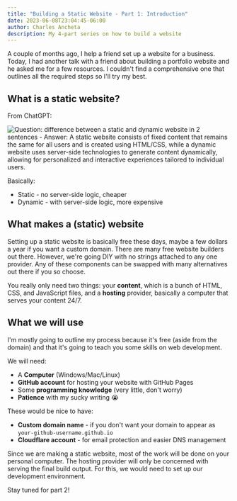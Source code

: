 ```yaml
---
title: "Building a Static Website - Part 1: Introduction"
date: 2023-06-08T23:04:45-06:00
author: Charles Ancheta
description: My 4-part series on how to build a website
---
```


A couple of months ago, I help a friend set up a website for a business. Today,
I had another talk with a friend about building a portfolio website and he
asked me for a few resources. I couldn't find a comprehensive one that outlines
all the required steps so I'll try my best.

## What is a static website?

From ChatGPT:

![Question: difference between a static and dynamic website in 2 sentences -
Answer: A static website consists of fixed content that remains the same for
all users and is created using HTML/CSS, while a dynamic website uses
server-side technologies to generate content dynamically, allowing for
personalized and interactive experiences tailored to individual
users.](./static-vs-dynamic.webp)

Basically:

- Static - no server-side logic, cheaper
- Dynamic - with server-side logic, more expensive

## What makes a (static) website

Setting up a static website is basically free these days, maybe a few dollars a
year if you want a custom domain. There are many free website builders out
there. However, we're going DIY with no strings attached to any one provider.
Any of these components can be swapped with many alternatives out there if you
so choose.

You really only need two things: your **content**, which is a bunch of HTML,
CSS, and JavaScript files, and a **hosting** provider, basically a computer
that serves your content 24/7.

## What we will use

I'm mostly going to outline my process because it's free (aside from the
domain) and that it's going to teach you some skills on web development.

We will need:

- A **Computer** (Windows/Mac/Linux)
- **GitHub account**  for hosting your website with GitHub Pages
- Some **programming knowledge** (very little, don't worry)
- **Patience** with my sucky writing 😭


These would be nice to have:

- **Custom domain name** - if you don't want your domain to appear as
  `your-github-username.github.io`
- **Cloudflare account** - for email protection and easier DNS management

Since we are making a static website, most of the work will be done on your
personal computer. The hosting provider will only be concerned with serving the
final build output. For this, we would need to set up our development
environment.

Stay tuned for part 2!
